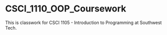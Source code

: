 # CSCI_1110_OOP_Coursework
This is classwork for CSCI 1105 - Introduction to Programming at Southwest Tech.
